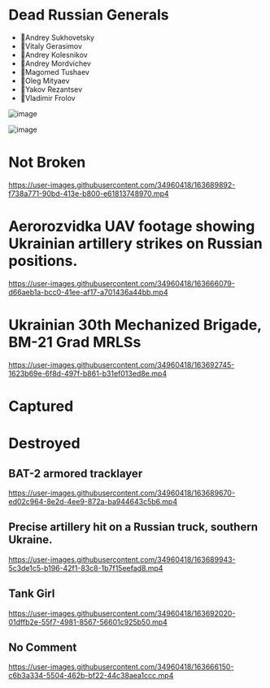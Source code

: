 # Dead Russian Generals

- 🔹Andrey Sukhovetsky
- 🔹Vitaly Gerasimov
- 🔹Andrey Kolesnikov
- 🔹Andrey Mordvichev
- 🔹Magomed Tushaev
- 🔹Oleg Mityaev
- 🔹Yakov Rezantsev
- 🔹Vladimir Frolov

![image](https://user-images.githubusercontent.com/34960418/163690544-4408a8a2-7822-45eb-ba52-183de10d20b4.png)

![image](https://user-images.githubusercontent.com/34960418/163692886-01a3ac28-6b25-412d-9cd5-b2e9fa1b4075.png)


# Not Broken

https://user-images.githubusercontent.com/34960418/163689892-f738a771-90bd-413e-b800-e61813748970.mp4


# Aerorozvidka UAV footage showing Ukrainian artillery strikes on Russian positions. 

https://user-images.githubusercontent.com/34960418/163666079-d66aeb1a-bcc0-41ee-af17-a701436a44bb.mp4


# Ukrainian 30th Mechanized Brigade, BM-21 Grad MRLSs

https://user-images.githubusercontent.com/34960418/163692745-1623b69e-6f8d-497f-b861-b31ef013ed8e.mp4


# Captured

# Destroyed

## BAT-2 armored tracklayer

https://user-images.githubusercontent.com/34960418/163689670-ed02c964-8e2d-4ee9-872a-ba944643c5b6.mp4


## Precise artillery hit on a Russian truck, southern Ukraine.

https://user-images.githubusercontent.com/34960418/163689943-5c3de1c5-b196-42f1-83c8-1b7f15eefad8.mp4


## Tank Girl

https://user-images.githubusercontent.com/34960418/163692020-01dffb2e-55f7-4981-8567-56601c925b50.mp4


## No Comment

https://user-images.githubusercontent.com/34960418/163666150-c6b3a334-5504-462b-bf22-44c38aea1ccc.mp4

